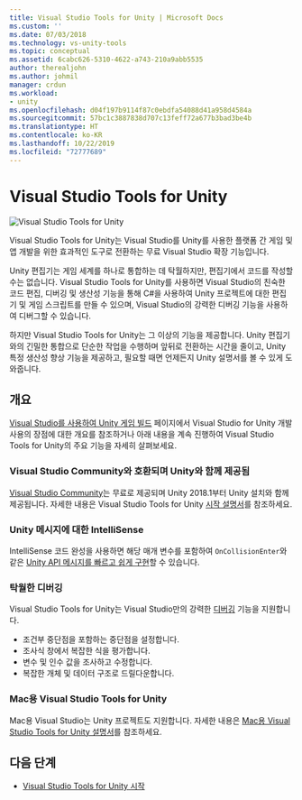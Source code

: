 ```yaml
---
title: Visual Studio Tools for Unity | Microsoft Docs
ms.custom: ''
ms.date: 07/03/2018
ms.technology: vs-unity-tools
ms.topic: conceptual
ms.assetid: 6cabc626-5310-4622-a743-210a9abb5535
author: therealjohn
ms.author: johmil
manager: crdun
ms.workload:
- unity
ms.openlocfilehash: d04f197b9114f87c0ebdfa54088d41a958d4584a
ms.sourcegitcommit: 57bc1c3887838d707c13feff72a677b3bad3be4b
ms.translationtype: HT
ms.contentlocale: ko-KR
ms.lasthandoff: 10/22/2019
ms.locfileid: "72777689"
---
```

# <a name="visual-studio-tools-for-unity"></a>Visual Studio Tools for Unity

![Visual Studio Tools for Unity](media/vstu_header.png)

Visual Studio Tools for Unity는 Visual Studio를 Unity를 사용한 플랫폼 간 게임 및 앱 개발을 위한 효과적인 도구로 전환하는 무료 Visual Studio 확장 기능입니다.

Unity 편집기는 게임 세계를 하나로 통합하는 데 탁월하지만, 편집기에서 코드를 작성할 수는 없습니다. Visual Studio Tools for Unity를 사용하면 Visual Studio의 친숙한 코드 편집, 디버깅 및 생산성 기능을 통해 C#을 사용하여 Unity 프로젝트에 대한 편집기 및 게임 스크립트를 만들 수 있으며, Visual Studio의 강력한 디버깅 기능을 사용하여 디버그할 수 있습니다.

하지만 Visual Studio Tools for Unity는 그 이상의 기능을 제공합니다. Unity 편집기와의 긴밀한 통합으로 단순한 작업을 수행하며 앞뒤로 전환하는 시간을 줄이고, Unity 특정 생산성 향상 기능을 제공하고, 필요할 때면 언제든지 Unity 설명서를 볼 수 있게 도와줍니다.

## <a name="overview"></a>개요

[Visual Studio를 사용하여 Unity 게임 빌드](https://visualstudio.microsoft.com/vs/unity-tools/) 페이지에서 Visual Studio for Unity 개발 사용의 장점에 대한 개요를 참조하거나 아래 내용을 계속 진행하여 Visual Studio Tools for Unity의 주요 기능을 자세히 살펴보세요.

### <a name="compatible-with-visual-studio-community-and-bundled-with-unity"></a>Visual Studio Community와 호환되며 Unity와 함께 제공됨

[Visual Studio Community](https://visualstudio.microsoft.com/)는 무료로 제공되며 Unity 2018.1부터 Unity 설치와 함께 제공됩니다. 자세한 내용은 Visual Studio Tools for Unity [시작 설명서](getting-started-with-visual-studio-tools-for-unity.md)를 참조하세요.

### <a name="intellisense-for-unity-messages"></a>Unity 메시지에 대한 IntelliSense

IntelliSense 코드 완성을 사용하면 해당 매개 변수를 포함하여 `OnCollisionEnter`와 같은 [Unity API 메시지를 빠르고 쉽게 구현](using-visual-studio-tools-for-unity.md#intellisense-for-unity-api-messages)할 수 있습니다.

### <a name="superior-debugging"></a>탁월한 디버깅

Visual Studio Tools for Unity는 Visual Studio만의 강력한 [디버깅](using-visual-studio-tools-for-unity.md#unity-debugging) 기능을 지원합니다.

* 조건부 중단점을 포함하는 중단점을 설정합니다.
* 조사식 창에서 복잡한 식을 평가합니다.
* 변수 및 인수 값을 조사하고 수정합니다.
* 복잡한 개체 및 데이터 구조로 드릴다운합니다.

### <a name="visual-studio-for-mac-tools-for-unity"></a>Mac용 Visual Studio Tools for Unity

Mac용 Visual Studio는 Unity 프로젝트도 지원합니다. 자세한 내용은 [Mac용 Visual Studio Tools for Unity 설명서](/visualstudio/mac/unity-tools)를 참조하세요.

## <a name="next-steps"></a>다음 단계

* [Visual Studio Tools for Unity 시작](getting-started-with-visual-studio-tools-for-unity.md)

